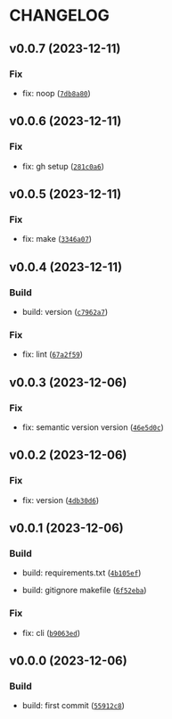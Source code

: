 # CHANGELOG



## v0.0.7 (2023-12-11)

### Fix

* fix: noop ([`7db8a80`](https://github.com/mzwiessele/pypi-test-8412384/commit/7db8a80c07ceacad25e12d2f926772640171113b))


## v0.0.6 (2023-12-11)

### Fix

* fix: gh setup ([`281c0a6`](https://github.com/mzwiessele/pypi-test-8412384/commit/281c0a61c1d207c75e3ec99fae30ca6ea77f4a59))


## v0.0.5 (2023-12-11)

### Fix

* fix: make ([`3346a07`](https://github.com/mzwiessele/pypi-test-8412384/commit/3346a07de1197b756439d6f4426f1d179af780d1))


## v0.0.4 (2023-12-11)

### Build

* build: version ([`c7962a7`](https://github.com/mzwiessele/pypi-test-8412384/commit/c7962a78f7650a924871dcd6e8eea6c770d797ab))

### Fix

* fix: lint ([`67a2f59`](https://github.com/mzwiessele/pypi-test-8412384/commit/67a2f5998834b6afee8c0777330c610137a8a50e))


## v0.0.3 (2023-12-06)

### Fix

* fix: semantic version version ([`46e5d0c`](https://github.com/mzwiessele/pypi-test-8412384/commit/46e5d0c483c5d292b2f9ca00fa00d1b39a7bc40a))


## v0.0.2 (2023-12-06)

### Fix

* fix: version ([`4db30d6`](https://github.com/mzwiessele/pypi-test-8412384/commit/4db30d600736209b4f636893d53d1ed963ea81ad))


## v0.0.1 (2023-12-06)

### Build

* build: requirements.txt ([`4b105ef`](https://github.com/mzwiessele/pypi-test-8412384/commit/4b105ef840add4b48cd1e20528c74eff83f4762e))

* build: gitignore makefile ([`6f52eba`](https://github.com/mzwiessele/pypi-test-8412384/commit/6f52eba13170fcec57d25a9b8c7c79a9abd658f5))

### Fix

* fix: cli ([`b9063ed`](https://github.com/mzwiessele/pypi-test-8412384/commit/b9063ed20db85e0ae00f3115f815ecb1f3992c1b))


## v0.0.0 (2023-12-06)

### Build

* build: first commit ([`55912c8`](https://github.com/mzwiessele/pypi-test-8412384/commit/55912c8f973944ea9b52b6d648cb3f6e22250856))
